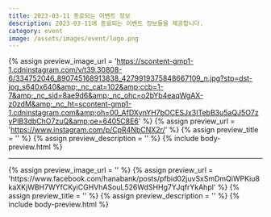 ```yaml
---
title: 2023-03-11 종료되는 이벤트 정보
description: 2023-03-11에 종료되는 이벤트 정보들을 제공합니다.
category: event
image: /assets/images/event/logo.png
---
```

{% assign preview_image_url = 'https://scontent-gmp1-1.cdninstagram.com/v/t39.30808-6/334752046_890745168913838_4279919375848667109_n.jpg?stp=dst-jpg_s640x640&amp;_nc_cat=102&amp;ccb=1-7&amp;_nc_sid=8ae9d6&amp;_nc_ohc=o2bYb4eaqWgAX-z0zdM&amp;_nc_ht=scontent-gmp1-1.cdninstagram.com&amp;oh=00_AfDXynYH7bOCESJx3ITebB3u5aQJ5O7zyPIB3dbChO7zuQ&amp;oe=6405C8E6' %}
{% assign preview_url = 'https://www.instagram.com/p/CpR4NbCNX2r/' %}
{% assign preview_title = '' %}
{% assign preview_description = '' %}
{% include body-preview.html %}
<hr>{% assign preview_image_url = '' %}
{% assign preview_url = 'https://www.facebook.com/hanabank/posts/pfbid02juvSxSmDmQiWPKiu8kaXKjWBH7WYfCKyiCGHVhASouL526WdSHHg7YJqfrYkAhpl' %}
{% assign preview_title = '' %}
{% assign preview_description = '' %}
{% include body-preview.html %}